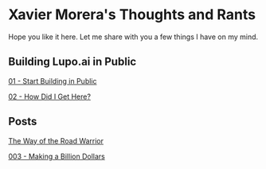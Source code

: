 # Xavier Morera's Thoughts and Rants
Hope you like it here. Let me share with you a few things I have on my mind.

## Building Lupo.ai in Public
[01 - Start Building in Public](/posts/build-in-public/01-start-building-in-public.md)

[02 - How Did I Get Here?](/posts/build-in-public/02-how-did-i-get-here.md)

## Posts
[The Way of the Road Warrior](./posts/road-warrior.md)

[003 - Making a Billion Dollars](./posts/003-making-a-billion-dollars.md)